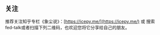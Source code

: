## 关注

推荐关注知乎专栏《象尘说》：[https://icepy.me/](https://icepy.me/) 或 搜索fed-talk或者扫描下列二维码，也欢迎您将它分享给自己的朋友。

<div align="center">
<img src="https://sfault-image.b0.upaiyun.com/590/922/590922694-5959ae725bffb_articlex" alt=""/><br>
</div>

